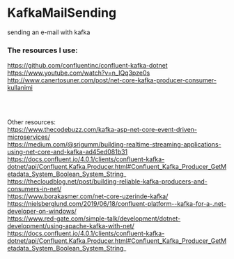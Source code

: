 # KafkaMailSending
sending an e-mail with kafka

### The resources I use:
https://github.com/confluentinc/confluent-kafka-dotnet
<br/>
https://www.youtube.com/watch?v=n_IQq3pze0s
<br/>
http://www.canertosuner.com/post/net-core-kafka-producer-consumer-kullanimi




<br/>
<br/>

Other resources:
<br/>
https://www.thecodebuzz.com/kafka-asp-net-core-event-driven-microservices/
<br/>
https://medium.com/@srigumm/building-realtime-streaming-applications-using-net-core-and-kafka-ad45ed081b31
<br/>
https://docs.confluent.io/4.0.1/clients/confluent-kafka-dotnet/api/Confluent.Kafka.Producer.html#Confluent_Kafka_Producer_GetMetadata_System_Boolean_System_String_
<br/>
https://thecloudblog.net/post/building-reliable-kafka-producers-and-consumers-in-net/
<br/>
https://www.borakasmer.com/net-core-uzerinde-kafka/
<br/>
https://nielsberglund.com/2019/06/18/confluent-platform--kafka-for-a-.net-developer-on-windows/
<br/>
https://www.red-gate.com/simple-talk/development/dotnet-development/using-apache-kafka-with-net/
<br/>
https://docs.confluent.io/4.0.1/clients/confluent-kafka-dotnet/api/Confluent.Kafka.Producer.html#Confluent_Kafka_Producer_GetMetadata_System_Boolean_System_String_


